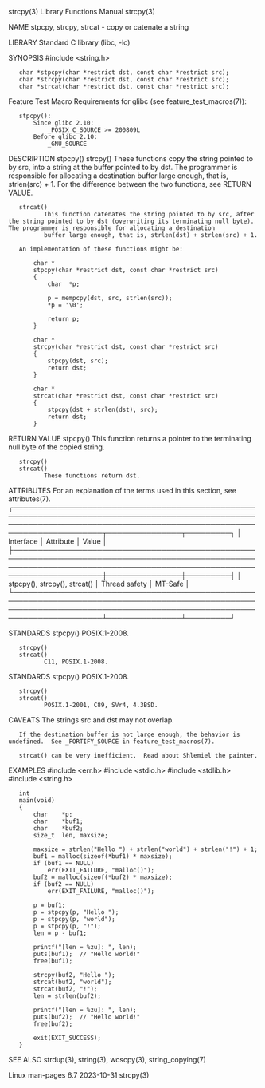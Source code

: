 strcpy(3)                                                                                 Library Functions Manual                                                                                strcpy(3)

NAME
       stpcpy, strcpy, strcat - copy or catenate a string

LIBRARY
       Standard C library (libc, -lc)

SYNOPSIS
       #include <string.h>

       char *stpcpy(char *restrict dst, const char *restrict src);
       char *strcpy(char *restrict dst, const char *restrict src);
       char *strcat(char *restrict dst, const char *restrict src);

   Feature Test Macro Requirements for glibc (see feature_test_macros(7)):

       stpcpy():
           Since glibc 2.10:
               _POSIX_C_SOURCE >= 200809L
           Before glibc 2.10:
               _GNU_SOURCE

DESCRIPTION
       stpcpy()
       strcpy()
              These  functions  copy the string pointed to by src, into a string at the buffer pointed to by dst.  The programmer is responsible for allocating a destination buffer large enough, that is,
              strlen(src) + 1.  For the difference between the two functions, see RETURN VALUE.

       strcat()
              This function catenates the string pointed to by src, after the string pointed to by dst (overwriting its terminating null byte).  The programmer is responsible for allocating a destination
              buffer large enough, that is, strlen(dst) + strlen(src) + 1.

       An implementation of these functions might be:

           char *
           stpcpy(char *restrict dst, const char *restrict src)
           {
               char  *p;

               p = mempcpy(dst, src, strlen(src));
               *p = '\0';

               return p;
           }

           char *
           strcpy(char *restrict dst, const char *restrict src)
           {
               stpcpy(dst, src);
               return dst;
           }

           char *
           strcat(char *restrict dst, const char *restrict src)
           {
               stpcpy(dst + strlen(dst), src);
               return dst;
           }

RETURN VALUE
       stpcpy()
              This function returns a pointer to the terminating null byte of the copied string.

       strcpy()
       strcat()
              These functions return dst.

ATTRIBUTES
       For an explanation of the terms used in this section, see attributes(7).
       ┌────────────────────────────────────────────────────────────────────────────────────────────────────────────────────────────────────────────────────────────────────────┬───────────────┬─────────┐
       │ Interface                                                                                                                                                              │ Attribute     │ Value   │
       ├────────────────────────────────────────────────────────────────────────────────────────────────────────────────────────────────────────────────────────────────────────┼───────────────┼─────────┤
       │ stpcpy(), strcpy(), strcat()                                                                                                                                           │ Thread safety │ MT-Safe │
       └────────────────────────────────────────────────────────────────────────────────────────────────────────────────────────────────────────────────────────────────────────┴───────────────┴─────────┘

STANDARDS
       stpcpy()
              POSIX.1-2008.

       strcpy()
       strcat()
              C11, POSIX.1-2008.

STANDARDS
       stpcpy()
              POSIX.1-2008.

       strcpy()
       strcat()
              POSIX.1-2001, C89, SVr4, 4.3BSD.

CAVEATS
       The strings src and dst may not overlap.

       If the destination buffer is not large enough, the behavior is undefined.  See _FORTIFY_SOURCE in feature_test_macros(7).

       strcat() can be very inefficient.  Read about Shlemiel the painter.

EXAMPLES
       #include <err.h>
       #include <stdio.h>
       #include <stdlib.h>
       #include <string.h>

       int
       main(void)
       {
           char    *p;
           char    *buf1;
           char    *buf2;
           size_t  len, maxsize;

           maxsize = strlen("Hello ") + strlen("world") + strlen("!") + 1;
           buf1 = malloc(sizeof(*buf1) * maxsize);
           if (buf1 == NULL)
               err(EXIT_FAILURE, "malloc()");
           buf2 = malloc(sizeof(*buf2) * maxsize);
           if (buf2 == NULL)
               err(EXIT_FAILURE, "malloc()");

           p = buf1;
           p = stpcpy(p, "Hello ");
           p = stpcpy(p, "world");
           p = stpcpy(p, "!");
           len = p - buf1;

           printf("[len = %zu]: ", len);
           puts(buf1);  // "Hello world!"
           free(buf1);

           strcpy(buf2, "Hello ");
           strcat(buf2, "world");
           strcat(buf2, "!");
           len = strlen(buf2);

           printf("[len = %zu]: ", len);
           puts(buf2);  // "Hello world!"
           free(buf2);

           exit(EXIT_SUCCESS);
       }

SEE ALSO
       strdup(3), string(3), wcscpy(3), string_copying(7)

Linux man-pages 6.7                                                                              2023-10-31                                                                                       strcpy(3)
